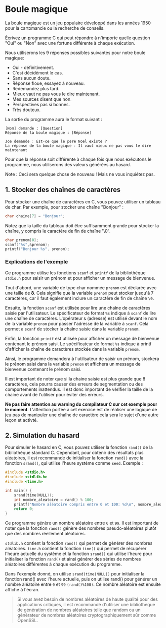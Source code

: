 # Boule magique

La boule magique est un jeu populaire développé dans les années 1950 pour la cartomancie ou la recherche de conseils.

Écrivez un programme C  qui peut répondre à n'importe quelle question "Oui" ou "Non" avec une fortune différente à chaque exécution.

Nous utiliserons les 9 réponses possibles suivantes pour notre boule magique:

- Oui - définitivement.
- C'est décidément le cas.
- Sans aucun doute.
- Réponse floue, essayez à nouveau.
- Redemandez plus tard.
- Mieux vaut ne pas vous le dire maintenant.
- Mes sources disent que non.
- Perspectives pas si bonnes.
- Très douteux.

La sortie du programme aura le format suivant :

```
[Nom] demande : [Question]
Réponse de la boule magique : [Réponse]
```

```
Joe demande : Est-ce que le pere Noel existe ?
La réponse de la boule magique : Il vaut mieux ne pas vous le dire maintenant
```

Pour que la réponse soit différente à chaque fois que nous exécutons le programme, nous utiliserons des valeurs générées au hasard.

Note : Ceci sera quelque chose de nouveau ! Mais ne vous inquiétez pas.

## 1. Stocker des chaînes de caractères

Pour stocker une chaîne de caractères en C, vous pouvez utiliser un tableau de char. Par exemple, pour stocker une chaîne "Bonjour" :

```c
char chaine[7] = "Bonjour";
```

Notez que la taille du tableau doit être suffisamment grande pour stocker la chaîne, y compris le caractère de fin de chaîne '\0'.

```c
char prenom[8];
scanf("%s",&prenom);  
printf("Bonjour %s", prenom);
```

### Explications de l'exemple

Ce programme utilise les fonctions `scanf` et `printf` de la bibliothèque `stdio.h` pour saisir un prénom et pour afficher un message de bienvenue.

Tout d'abord, une variable de type char nommée `prenom` est déclarée avec une taille de **8**. Cela signifie que la variable `prenom` peut stocker jusqu'à 7 caractères, car il faut également inclure un caractère de fin de chaîne `\0`.

Ensuite, la fonction `scanf` est utilisée pour lire une chaîne de caractères saisie par l'utilisateur. Le spécificateur de format `%s` indique à `scanf` de lire une chaîne de caractères. L'opérateur `&` (adresse) est utilisé devant le nom de la variable `prenom` pour passer l'adresse de la variable à `scanf`. Cela permet à `scanf` de stocker la chaîne saisie dans la variable `prenom`.

Enfin, la fonction `printf` est utilisée pour afficher un message de bienvenue contenant le prénom saisi. Le spécificateur de format `%s` indique à printf d'afficher la chaîne de caractères stockée dans la variable `prenom`.

Ainsi, le programme demandera à l'utilisateur de saisir un prénom, stockera le prénom saisi dans la variable `prenom` et affichera un message de bienvenue contenant le prénom saisi.

Il est important de noter que si la chaine saisie est plus grande que 8 caractères, cela pourra causer des erreurs de segmentation ou des comportements inattendus. Il est donc important de vérifier la taille de la chaine avant de l'utiliser pour éviter des erreurs.

**Ne pas faire attention au warning du compilateur C sur cet exemple pour le moment**. L'attention portée à cet exercice est de réaliser une logique de jeu pas de manipuler une chaîne de caractère cela sera le sujet d'une autre leçon et activté.

## 2. Simulation du hasard


Pour simuler le hasard en C, vous pouvez utiliser la fonction `rand()` de la bibliothèque standard C. Cependant, pour obtenir des résultats plus aléatoires, il est recommandé de initialiser la fonction `rand()` avec la fonction `srand()`, qui utilise l'heure système comme `seed`. Exemple :

```c
#include <stdio.h>
#include <stdlib.h>
#include <time.h>

int main() {
    srand(time(NULL));
    int nombre_aleatoire = rand() % 100;
    printf("Nombre aléatoire compris entre 0 et 100: %d\n", nombre_aleatoire);
    return 0;
}
```

Ce programme génère un nombre aléatoire entre `0` et `99`.
Il est important de noter que la fonction `rand()` génère des nombres pseudo-aléatoires plutôt que des nombres réellement aléatoires.


`stdlib.h` contient la fonction `rand()` qui permet de générer des nombres aléatoires.
`time.h` contient la fonction `time()` qui permet de récupérer l'heure actuelle du système et la fonction `srand()` qui utilise l'heure pour initialiser la fonction `rand()` et ainsi générer des séries de nombres aléatoires différentes à chaque exécution du programme.

Dans l'exemple donné, on utilise `srand(time(NULL))` pour initialiser la fonction rand() avec l'heure actuelle, puis on utilise rand() pour générer un nombre aléatoire entre `0` et `99` `(rand()%100)`. Ce nombre aléatoire est ensuite affiché à l'écran.


> Si vous avez besoin de nombres aléatoires de haute qualité pour des applications critiques, il est recommandé d'utiliser une bibliothèque de génération de nombres aléatoires telle que random ou un générateur de nombres aléatoires cryptographiquement sûr comme OpenSSL.
